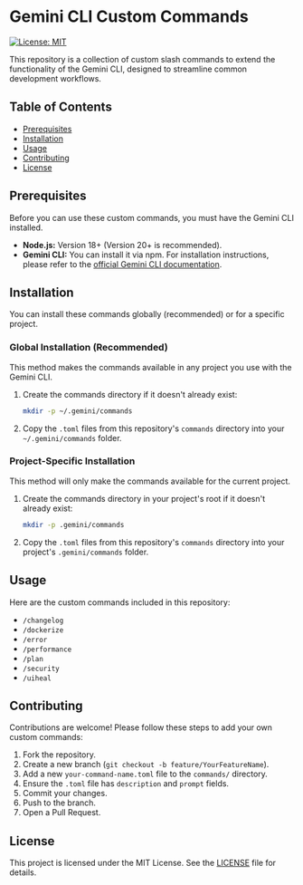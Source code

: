 # Gemini CLI Custom Commands

[![License: MIT](https://img.shields.io/badge/License-MIT-yellow.svg)](https://opensource.org/licenses/MIT)

This repository is a collection of custom slash commands to extend the functionality of the Gemini CLI, designed to streamline common development workflows.

## Table of Contents

- [Prerequisites](#prerequisites)
- [Installation](#installation)
- [Usage](#usage)
- [Contributing](#contributing)
- [License](#license)

## Prerequisites

Before you can use these custom commands, you must have the Gemini CLI installed.

- **Node.js:** Version 18+ (Version 20+ is recommended).
- **Gemini CLI:** You can install it via npm. For installation instructions, please refer to the [official Gemini CLI documentation](https://github.com/google/gemini-cli).

## Installation

You can install these commands globally (recommended) or for a specific project.

### Global Installation (Recommended)

This method makes the commands available in any project you use with the Gemini CLI.

1. Create the commands directory if it doesn't already exist:

    ```bash
    mkdir -p ~/.gemini/commands
    ```

2. Copy the `.toml` files from this repository's `commands` directory into your `~/.gemini/commands` folder.

### Project-Specific Installation

This method will only make the commands available for the current project.

1. Create the commands directory in your project's root if it doesn't already exist:

    ```bash
    mkdir -p .gemini/commands
    ```

2. Copy the `.toml` files from this repository's `commands` directory into your project's `.gemini/commands` folder.

## Usage

Here are the custom commands included in this repository:

- `/changelog`
- `/dockerize`
- `/error`
- `/performance`
- `/plan`
- `/security`
- `/uiheal`

## Contributing

Contributions are welcome! Please follow these steps to add your own custom commands:

1. Fork the repository.
2. Create a new branch (`git checkout -b feature/YourFeatureName`).
3. Add a new `your-command-name.toml` file to the `commands/` directory.
4. Ensure the `.toml` file has `description` and `prompt` fields.
5. Commit your changes.
6. Push to the branch.
7. Open a Pull Request.

## License

This project is licensed under the MIT License. See the [LICENSE](LICENSE) file for details.
